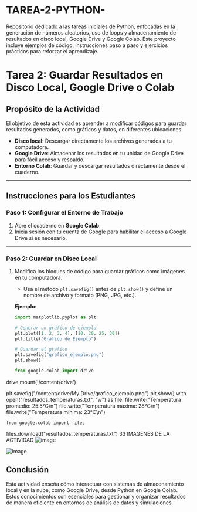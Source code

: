 # TAREA-2-PYTHON-
Repositorio dedicado a las tareas iniciales de Python, enfocadas en la generación de números aleatorios, uso de loops y almacenamiento de resultados en disco local, Google Drive y Google Colab. Este proyecto incluye ejemplos de código, instrucciones paso a paso y ejercicios prácticos para reforzar el aprendizaje.
# Tarea 2: Guardar Resultados en Disco Local, Google Drive o Colab

## Propósito de la Actividad
El objetivo de esta actividad es aprender a modificar códigos para guardar resultados generados, como gráficos y datos, en diferentes ubicaciones:
- **Disco local**: Descargar directamente los archivos generados a tu computadora.
- **Google Drive**: Almacenar los resultados en tu unidad de Google Drive para fácil acceso y respaldo.
- **Entorno Colab**: Guardar y descargar resultados directamente desde el cuaderno.

---

## Instrucciones para los Estudiantes

### **Paso 1: Configurar el Entorno de Trabajo**
1. Abre el cuaderno en **Google Colab**.
2. Inicia sesión con tu cuenta de Google para habilitar el acceso a Google Drive si es necesario.

---

### **Paso 2: Guardar en Disco Local**
1. Modifica los bloques de código para guardar gráficos como imágenes en tu computadora.
   - Usa el método `plt.savefig()` antes de `plt.show()` y define un nombre de archivo y formato (PNG, JPG, etc.).

   **Ejemplo:**
   ```python
   import matplotlib.pyplot as plt

   # Generar un gráfico de ejemplo
   plt.plot([1, 2, 3, 4], [10, 20, 25, 30])
   plt.title("Gráfico de Ejemplo")

   # Guardar el gráfico
   plt.savefig("grafico_ejemplo.png")
   plt.show()

   from google.colab import drive
drive.mount('/content/drive')

plt.savefig("/content/drive/My Drive/grafico_ejemplo.png")
plt.show()
with open("resultados_temperaturas.txt", "w") as file:
    file.write("Temperatura promedio: 25.5°C\n")
    file.write("Temperatura máxima: 28°C\n")
    file.write("Temperatura mínima: 23°C\n")

    from google.colab import files
files.download("resultados_temperaturas.txt")
33 IMAGENES DE LA ACTIVIDAD 
![image](https://github.com/user-attachments/assets/82e8c67c-593b-4d90-ad1b-ed475939d842)

![image](https://github.com/user-attachments/assets/8792545b-11c9-49b4-a3b1-25d6be33f858)


## Conclusión
Esta actividad enseña cómo interactuar con sistemas de almacenamiento local y en la nube, como Google Drive, desde Python en Google Colab. Estos conocimientos son esenciales para gestionar y organizar resultados de manera eficiente en entornos de análisis de datos y simulaciones.






